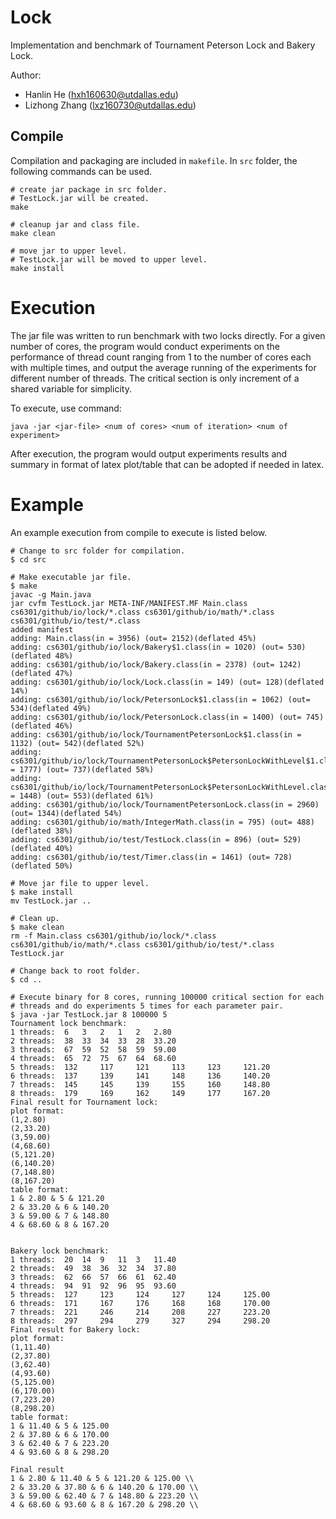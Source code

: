 # Lock

Implementation and benchmark of Tournament Peterson Lock and Bakery Lock.

Author:

- Hanlin He (hxh160630@utdallas.edu)
- Lizhong Zhang (lxz160730@utdallas.edu)

## Compile

Compilation and packaging are included in `makefile`. In `src` folder, the
following commands can be used.

    # create jar package in src folder.
    # TestLock.jar will be created.
    make

    # cleanup jar and class file.
    make clean

    # move jar to upper level.
    # TestLock.jar will be moved to upper level.
    make install

# Execution

The jar file was written to run benchmark with two locks directly. For a given
number of cores, the program would conduct experiments on the performance of
thread count ranging from 1 to the number of cores each with multiple times,
and output the average running of the experiments for different number of
threads. The critical section is only increment of a shared variable for
simplicity.

To execute, use command:

    java -jar <jar-file> <num of cores> <num of iteration> <num of experiment>

After execution, the program would output experiments results and summary in
format of latex plot/table that can be adopted if needed in latex.

# Example

An example execution from compile to execute is listed below.

    # Change to src folder for compilation.
    $ cd src

    # Make executable jar file.
    $ make
    javac -g Main.java
    jar cvfm TestLock.jar META-INF/MANIFEST.MF Main.class cs6301/github/io/lock/*.class cs6301/github/io/math/*.class cs6301/github/io/test/*.class
    added manifest
    adding: Main.class(in = 3956) (out= 2152)(deflated 45%)
    adding: cs6301/github/io/lock/Bakery$1.class(in = 1020) (out= 530)(deflated 48%)
    adding: cs6301/github/io/lock/Bakery.class(in = 2378) (out= 1242)(deflated 47%)
    adding: cs6301/github/io/lock/Lock.class(in = 149) (out= 128)(deflated 14%)
    adding: cs6301/github/io/lock/PetersonLock$1.class(in = 1062) (out= 534)(deflated 49%)
    adding: cs6301/github/io/lock/PetersonLock.class(in = 1400) (out= 745)(deflated 46%)
    adding: cs6301/github/io/lock/TournamentPetersonLock$1.class(in = 1132) (out= 542)(deflated 52%)
    adding: cs6301/github/io/lock/TournamentPetersonLock$PetersonLockWithLevel$1.class(in = 1777) (out= 737)(deflated 58%)
    adding: cs6301/github/io/lock/TournamentPetersonLock$PetersonLockWithLevel.class(in = 1448) (out= 553)(deflated 61%)
    adding: cs6301/github/io/lock/TournamentPetersonLock.class(in = 2960) (out= 1344)(deflated 54%)
    adding: cs6301/github/io/math/IntegerMath.class(in = 795) (out= 488)(deflated 38%)
    adding: cs6301/github/io/test/TestLock.class(in = 896) (out= 529)(deflated 40%)
    adding: cs6301/github/io/test/Timer.class(in = 1461) (out= 728)(deflated 50%)

    # Move jar file to upper level.
    $ make install
    mv TestLock.jar ..

    # Clean up.
    $ make clean
    rm -f Main.class cs6301/github/io/lock/*.class cs6301/github/io/math/*.class cs6301/github/io/test/*.class TestLock.jar

    # Change back to root folder.
    $ cd ..

    # Execute binary for 8 cores, running 100000 critical section for each
    # threads and do experiments 5 times for each parameter pair.
    $ java -jar TestLock.jar 8 100000 5
    Tournament lock benchmark:
    1 threads:	6 	3 	2 	1 	2 	2.80
    2 threads:	38 	33 	34 	33 	28 	33.20
    3 threads:	67 	59 	52 	58 	59 	59.00
    4 threads:	65 	72 	75 	67 	64 	68.60
    5 threads:	132 	117 	121 	113 	123 	121.20
    6 threads:	137 	139 	141 	148 	136 	140.20
    7 threads:	145 	145 	139 	155 	160 	148.80
    8 threads:	179 	169 	162 	149 	177 	167.20
    Final result for Tournament lock:
    plot format:
    (1,2.80)
    (2,33.20)
    (3,59.00)
    (4,68.60)
    (5,121.20)
    (6,140.20)
    (7,148.80)
    (8,167.20)
    table format:
    1 & 2.80 & 5 & 121.20
    2 & 33.20 & 6 & 140.20
    3 & 59.00 & 7 & 148.80
    4 & 68.60 & 8 & 167.20


    Bakery lock benchmark:
    1 threads:	20 	14 	9 	11 	3 	11.40
    2 threads:	49 	38 	36 	32 	34 	37.80
    3 threads:	62 	66 	57 	66 	61 	62.40
    4 threads:	94 	91 	92 	96 	95 	93.60
    5 threads:	127 	123 	124 	127 	124 	125.00
    6 threads:	171 	167 	176 	168 	168 	170.00
    7 threads:	221 	246 	214 	208 	227 	223.20
    8 threads:	297 	294 	279 	327 	294 	298.20
    Final result for Bakery lock:
    plot format:
    (1,11.40)
    (2,37.80)
    (3,62.40)
    (4,93.60)
    (5,125.00)
    (6,170.00)
    (7,223.20)
    (8,298.20)
    table format:
    1 & 11.40 & 5 & 125.00
    2 & 37.80 & 6 & 170.00
    3 & 62.40 & 7 & 223.20
    4 & 93.60 & 8 & 298.20

    Final result
    1 & 2.80 & 11.40 & 5 & 121.20 & 125.00 \\
    2 & 33.20 & 37.80 & 6 & 140.20 & 170.00 \\
    3 & 59.00 & 62.40 & 7 & 148.80 & 223.20 \\
    4 & 68.60 & 93.60 & 8 & 167.20 & 298.20 \\
